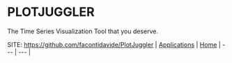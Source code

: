 # PLOTJUGGLER

 The Time Series Visualization Tool that you deserve.

 SITE: https://github.com/facontidavide/PlotJuggler
 | [Applications](https://portable-linux-apps.github.io/apps.html) | [Home](https://portable-linux-apps.github.io)
 | --- | --- |
